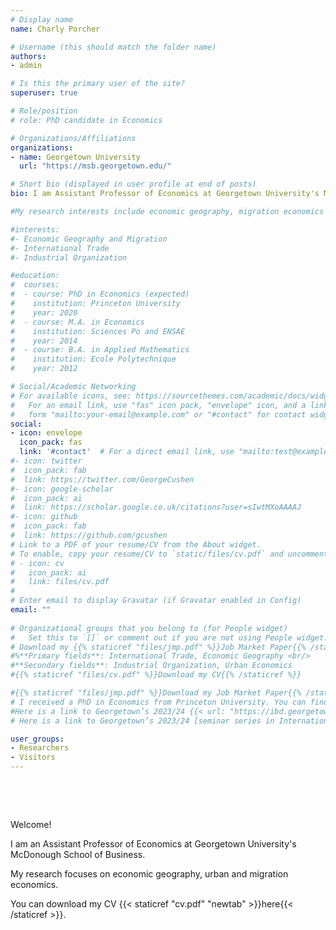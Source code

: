 ```yaml
---
# Display name
name: Charly Porcher

# Username (this should match the folder name)
authors:
- admin

# Is this the primary user of the site?
superuser: true

# Role/position
# role: PhD candidate in Economics

# Organizations/Affiliations
organizations:
- name: Georgetown University
  url: "https://msb.georgetown.edu/"

# Short bio (displayed in user profile at end of posts)
bio: I am Assistant Professor of Economics at Georgetown University's McDonough School of Business. 

#My research interests include economic geography, migration economics and industrial organization.

#interests:
#- Economic Geography and Migration
#- International Trade
#- Industrial Organization

#education:
#  courses:
#  - course: PhD in Economics (expected)
#    institution: Princeton University
#    year: 2020
#  - course: M.A. in Economics
#    institution: Sciences Po and ENSAE
#    year: 2014
#  - course: B.A. in Applied Mathematics
#    institution: Ecole Polytechnique
#    year: 2012

# Social/Academic Networking
# For available icons, see: https://sourcethemes.com/academic/docs/widgets/#icons
#   For an email link, use "fas" icon pack, "envelope" icon, and a link in the
#   form "mailto:your-email@example.com" or "#contact" for contact widget.
social:
- icon: envelope
  icon_pack: fas
  link: '#contact'  # For a direct email link, use "mailto:test@example.org".
#- icon: twitter
#  icon_pack: fab
#  link: https://twitter.com/GeorgeCushen
#- icon: google-scholar
#  icon_pack: ai
#  link: https://scholar.google.co.uk/citations?user=sIwtMXoAAAAJ
#- icon: github
#  icon_pack: fab
#  link: https://github.com/gcushen
# Link to a PDF of your resume/CV from the About widget.
# To enable, copy your resume/CV to `static/files/cv.pdf` and uncomment the lines below.  
# - icon: cv
#   icon_pack: ai
#   link: files/cv.pdf
# 
# Enter email to display Gravatar (if Gravatar enabled in Config)
email: ""
  
# Organizational groups that you belong to (for People widget)
#   Set this to `[]` or comment out if you are not using People widget.  
# Download my {{% staticref "files/jmp.pdf" %}}Job Market Paper{{% /staticref %}}
#%**Primary fields**: International Trade, Economic Geography <br/>
#**Secondary fields**: Industrial Organization, Urban Economics
#{{% staticref "files/cv.pdf" %}}Download my CV{{% /staticref %}}

#{{% staticref "files/jmp.pdf" %}}Download my Job Market Paper{{% /staticref %}}
# I received a PhD in Economics from Princeton University. You can find my CV {{% staticref "files/cv.pdf" %}}here{{% /staticref %}}.
#Here is a link to Georgetown’s 2023/24 {{< url: "https://ibd.georgetown.edu/research/seminars/" "newtab" >}}seminar series in International Economics{{< /url >}}, which I co-organize with Nuno Limao and Xiang Ding.
# Here is a link to Georgetown’s 2023/24 [seminar series in International Economics](https://ibd.georgetown.edu/research/seminars/), which I co-organize with Nuno Limao and Xiang Ding.

user_groups:
- Researchers
- Visitors
---
```


<br/>

&nbsp;

Welcome! 

I am an Assistant Professor of Economics at Georgetown University's McDonough School of Business.

My research focuses on economic geography, urban and migration economics.

You can download my CV {{< staticref "cv.pdf" "newtab" >}}here{{< /staticref >}}.









